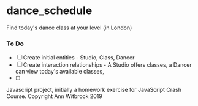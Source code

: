# dance_schedule
Find today's dance class at your level (in London)

### To Do
- [ ] Create initial entities - Studio, Class, Dancer
- [ ] Create interaction relationships - A Studio offers classes, a Dancer can view today's available classes,
- [ ]

Javascript project, initially a homework exercise for JavaScript Crash Course.
Copyright Ann Witbrock 2019
